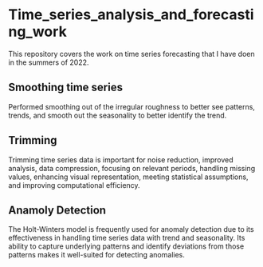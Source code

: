 # Time_series_analysis_and_forecasting_work

This repository covers the work on time series forecasting that I have doen in the summers of 2022.

## Smoothing time series

Performed smoothing out of the irregular roughness to better see patterns, trends, and smooth out the seasonality to better identify the trend.

## Trimming 

Trimming time series data is important for noise reduction, improved analysis, data compression, focusing on relevant periods, handling missing values, enhancing visual representation, meeting statistical assumptions, and improving computational efficiency.

## Anamoly Detection

The Holt-Winters model is frequently used for anomaly detection due to its effectiveness in handling time series data with trend and seasonality. Its ability to capture underlying patterns and identify deviations from those patterns makes it well-suited for detecting anomalies.
